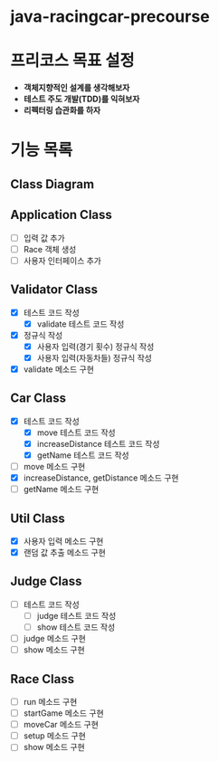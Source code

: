 # java-racingcar-precourse

# 프리코스 목표 설정

- **객체지향적인 설계를 생각해보자**
- **테스트 주도 개발(TDD)를 익혀보자**
- **리펙터링 습관화를 하자**

# 기능 목록

## Class Diagram

## Application Class

- [ ] 입력 값 추가
- [ ] Race 객체 생성
- [ ] 사용자 인터페이스 추가

## Validator Class

- [x]  테스트 코드 작성
    - [x] validate 테스트 코드 작성
- [x] 정규식 작성
    - [x] 사용자 입력(경기 횟수) 정규식 작성
    - [x] 사용자 입력(자동차들) 정규식 작성
- [x] validate 메소드 구현

## Car Class

- [x] 테스트 코드 작성
    - [x] move 테스트 코드 작성
    - [x] increaseDistance 테스트 코드 작성
    - [x] getName 테스트 코드 작성
- [ ] move 메소드 구현
- [x] increaseDistance, getDistance 메소드 구현
- [ ] getName 메소드 구현

## Util Class

- [x] 사용자 입력 메소드 구현
- [x] 랜덤 값 추출 메소드 구현

## Judge Class

- [ ] 테스트 코드 작성
    - [ ] judge 테스트 코드 작성
    - [ ] show 테스트 코드 작성
- [ ] judge 메소드 구현
- [ ] show 메소드 구현

## Race Class

- [ ] run 메소드 구현
- [ ] startGame 메소드 구현
- [ ] moveCar 메소드 구현
- [ ] setup 메소드 구현
- [ ] show 메소드 구현